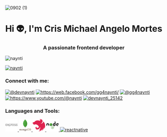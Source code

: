 

<img src="https://github.com/user-attachments/assets/140828ab-a4e4-4fbe-a1ea-cbf599a88215" alt="0902 (1)" width="1200" height="300"/>


<h1 align="center">Hi 👽, I'm Cris Michael Angelo Mortes</h1>
<h3 align="center">A passionate frontend developer</h3>

<p align="left"> <img src="https://komarev.com/ghpvc/?username=naynti&label=Profile%20views&color=0e75b6&style=flat" alt="naynti" /> </p>

<p align="left"> <a href="https://github.com/ryo-ma/github-profile-trophy"><img src="https://github-profile-trophy.vercel.app/?username=naynti" alt="naynti" /></a> </p>

<h3 align="left">Connect with me:</h3>
<p align="left">
<a href="https://dev.to/@devnaynti" target="blank"><img align="center" src="https://raw.githubusercontent.com/rahuldkjain/github-profile-readme-generator/master/src/images/icons/Social/devto.svg" alt="@devnaynti" height="30" width="40" /></a>
<a href="https://fb.com/https://web.facebook.com/gg4naynti/" target="blank"><img align="center" src="https://raw.githubusercontent.com/rahuldkjain/github-profile-readme-generator/master/src/images/icons/Social/facebook.svg" alt="https://web.facebook.com/gg4naynti/" height="30" width="40" /></a>
<a href="https://instagram.com/@gg4naynti" target="blank"><img align="center" src="https://raw.githubusercontent.com/rahuldkjain/github-profile-readme-generator/master/src/images/icons/Social/instagram.svg" alt="@gg4naynti" height="30" width="40" /></a>
<a href="https://www.youtube.com/c/https://www.youtube.com/@naynti" target="blank"><img align="center" src="https://raw.githubusercontent.com/rahuldkjain/github-profile-readme-generator/master/src/images/icons/Social/youtube.svg" alt="https://www.youtube.com/@naynti" height="30" width="40" /></a>
<a href="https://discord.gg/devnaynti_25142" target="blank"><img align="center" src="https://raw.githubusercontent.com/rahuldkjain/github-profile-readme-generator/master/src/images/icons/Social/discord.svg" alt="devnaynti_25142" height="30" width="40" /></a>
</p>

<h3 align="left">Languages and Tools:</h3>
<p align="left"> <a href="https://expressjs.com" target="_blank" rel="noreferrer"> <img src="https://raw.githubusercontent.com/devicons/devicon/master/icons/express/express-original-wordmark.svg" alt="express" width="40" height="40"/> </a> <a href="https://www.mongodb.com/" target="_blank" rel="noreferrer"> <img src="https://raw.githubusercontent.com/devicons/devicon/master/icons/mongodb/mongodb-original-wordmark.svg" alt="mongodb" width="40" height="40"/> </a> <a href="https://nestjs.com/" target="_blank" rel="noreferrer"> <img src="https://raw.githubusercontent.com/devicons/devicon/master/icons/nestjs/nestjs-plain.svg" alt="nestjs" width="40" height="40"/> </a> <a href="https://nodejs.org" target="_blank" rel="noreferrer"> <img src="https://raw.githubusercontent.com/devicons/devicon/master/icons/nodejs/nodejs-original-wordmark.svg" alt="nodejs" width="40" height="40"/> </a> <a href="https://reactnative.dev/" target="_blank" rel="noreferrer"> <img src="https://reactnative.dev/img/header_logo.svg" alt="reactnative" width="40" height="40"/> </a> </p>

